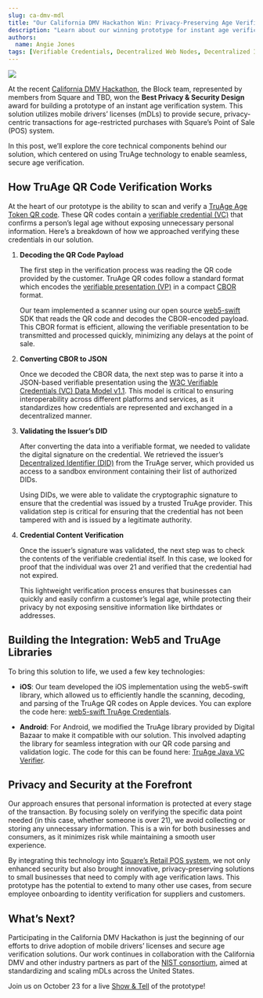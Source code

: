 ```yaml
---
slug: ca-dmv-mdl
title: "Our California DMV Hackathon Win: Privacy-Preserving Age Verification"
description: "Learn about our winning prototype for instant age verification within Square's Point of Sale system."
authors:
  name: Angie Jones
tags: [Verifiable Credentials, Decentralized Web Nodes, Decentralized Identity, Web5, tbDEX, Hackathon]
---
```


<head>
  <meta property="og:title" content="Our California DMV Hackathon Win: Privacy-Preserving Age Verification" />
  <meta property="og:type" content="website" />
  <meta property="og:url" content='https://developer.tbd.website/blog/kcc-hackathon' />
  <meta name="og:description" content="Learn about our winning prototype for instant age verification within Square's Point of Sale system." />
  <meta property="og:image" content="https://developer.tbd.website/assets/images/blog-ca-dmv-mdl-3f980361c940d2382af955056a74af1b.png" /> 

  <meta name="twitter:card" content="summary_large_image" />
  <meta property="twitter:domain" content="developer.tbd.website" />
  <meta name="twitter:site" content="@tbdevs" />
  <meta name="twitter:title" content="Our California DMV Hackathon Win: Privacy-Preserving Age Verification" />
  <meta property="twitter:url" content='https://developer.tbd.website/blog/kcc-hackathon' /> 
  <meta name="twitter:description" content="Learn about our winning prototype for instant age verification within Square's Point of Sale system." />
  <meta name="twitter:image" content="https://developer.tbd.website/assets/images/blog-ca-dmv-mdl-3f980361c940d2382af955056a74af1b.png" />

  <link rel="apple-touch-icon" href="https://developer.tbd.website/img/tbd-fav-icon-main.png" />
</head>


![](/img/blog-ca-dmv-mdl.png)


At the recent [California DMV Hackathon](https://www.dmv.ca.gov/portal/news-and-media/news-releases/dmv-recognizes-companies-for-outstanding-mdl-use-cases-at-first-community-hackathon/), the Block team, represented by members from Square and TBD, won the **Best Privacy & Security Design** award for building a prototype of an instant age verification system. This solution utilizes mobile drivers’ licenses (mDLs) to provide secure, privacy-centric transactions for age-restricted purchases with Square’s Point of Sale (POS) system.

In this post, we’ll explore the core technical components behind our solution, which centered on using TruAge technology to enable seamless, secure age verification.

<!--truncate-->

## How TruAge QR Code Verification Works
At the heart of our prototype is the ability to scan and verify a [TruAge Age Token QR code](https://www.dmv.ca.gov/portal/ca-dmv-wallet/truage/). These QR codes contain a [verifiable credential (VC)](https://developer.tbd.website/docs/web5/verifiable-credentials/what-are-vcs) that confirms a person’s legal age without exposing unnecessary personal information. Here’s a breakdown of how we approached verifying these credentials in our solution.

1. **Decoding the QR Code Payload** 

    The first step in the verification process was reading the QR code provided by the customer. TruAge QR codes follow a standard format which encodes the [verifiable presentation (VP)](https://developer.tbd.website/docs/glossary/#verifiable-presentation) in a compact [CBOR](https://cbor.io/) format.

    Our team implemented a scanner using our open source [web5-swift](https://github.com/TBD54566975/web5-swift/tree/truage-credentials) SDK that reads the QR code and decodes the CBOR-encoded payload. This CBOR format is efficient, allowing the verifiable presentation to be transmitted and processed quickly, minimizing any delays at the point of sale.

2. **Converting CBOR to JSON** 

    Once we decoded the CBOR data, the next step was to parse it into a JSON-based verifiable presentation using the [W3C Verifiable Credentials (VC) Data Model v1.1](https://www.w3.org/TR/vc-data-model/). This model is critical to ensuring interoperability across different platforms and services, as it standardizes how credentials are represented and exchanged in a decentralized manner.

3. **Validating the Issuer’s DID** 

    After converting the data into a verifiable format, we needed to validate the digital signature on the credential. We retrieved the issuer’s [Decentralized Identifier (DID)](https://developer.tbd.website/docs/web5/decentralized-identifiers/what-are-dids) from the TruAge server, which provided us access to a sandbox environment containing their list of authorized DIDs.

    Using DIDs, we were able to validate the cryptographic signature to ensure that the credential was issued by a trusted TruAge provider. This validation step is critical for ensuring that the credential has not been tampered with and is issued by a legitimate authority.

4. **Credential Content Verification** 

    Once the issuer’s signature was validated, the next step was to check the contents of the verifiable credential itself. In this case, we looked for proof that the individual was over 21 and verified that the credential had not expired.

    This lightweight verification process ensures that businesses can quickly and easily confirm a customer’s legal age, while protecting their privacy by not exposing sensitive information like birthdates or addresses.

## Building the Integration: Web5 and TruAge Libraries
To bring this solution to life, we used a few key technologies:

* **iOS**: Our team developed the iOS implementation using the web5-swift library, which allowed us to efficiently handle the scanning, decoding, and parsing of the TruAge QR codes on Apple devices. You can explore the code here: [web5-swift TruAge Credentials](https://github.com/TBD54566975/web5-swift/tree/truage-credentials).

* **Android**: For Android, we modified the TruAge library provided by Digital Bazaar to make it compatible with our solution. This involved adapting the library for seamless integration with our QR code parsing and validation logic. The code for this can be found here: [TruAge Java VC Verifier](https://github.com/tbdeng/truage-java-vc-verifier).

## Privacy and Security at the Forefront
Our approach ensures that personal information is protected at every stage of the transaction. By focusing solely on verifying the specific data point needed (in this case, whether someone is over 21), we avoid collecting or storing any unnecessary information. This is a win for both businesses and consumers, as it minimizes risk while maintaining a smooth user experience.

By integrating this technology into [Square’s Retail POS system](https://squareup.com/us/en/point-of-sale/retail), we not only enhanced security but also brought innovative, privacy-preserving solutions to small businesses that need to comply with age verification laws. This prototype has the potential to extend to many other use cases, from secure employee onboarding to identity verification for suppliers and customers.

## What’s Next?
Participating in the California DMV Hackathon is just the beginning of our efforts to drive adoption of mobile drivers’ licenses and secure age verification solutions. Our work continues in collaboration with the California DMV and other industry partners as part of the [NIST consortium](https://www.nccoe.nist.gov/news-insights/nccoe-announces-collaborators-mobile-drivers-license-mdl-project-use-case-1), aimed at standardizing and scaling mDLs across the United States.

Join us on October 23 for a live [Show & Tell](https://cal.et/c/t7jszrie) of the prototype!

